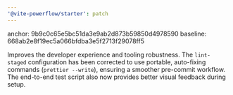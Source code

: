 ```yaml
---
'@vite-powerflow/starter': patch
---
```


anchor: 9b9c0c65e5bc51da3e9ab2d873b59850d4978590
baseline: 668ab2e8f19ec5a066bfdba3e5f2713f29078ff5

Improves the developer experience and tooling robustness. The `lint-staged` configuration has been corrected to use portable, auto-fixing commands (`prettier --write`), ensuring a smoother pre-commit workflow. The end-to-end test script also now provides better visual feedback during setup.
